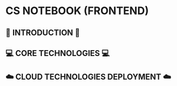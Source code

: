 # CS NOTEBOOK (FRONTEND)

## :book: INTRODUCTION :book:

## :computer: CORE TECHNOLOGIES :computer:

## :cloud: CLOUD TECHNOLOGIES DEPLOYMENT :cloud:

